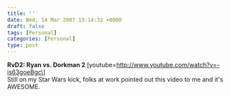 ```yaml
---
title: ''
date: Wed, 14 Mar 2007 13:14:32 +0000
draft: false
tags: [Personal]
categories: [Personal]
type: post
---
```


**RvD2: Ryan vs. Dorkman 2** \[youtube=http://www.youtube.com/watch?v=-is63goeBgc\]  
Still on my Star Wars kick, folks at work pointed out this video to me and it's AWESOME.